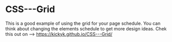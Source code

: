 # CSS---Grid
This is a good example of using the grid for your page schedule. You can think about changing the elements schedule to get more design ideas.
Chek this out on --> https://kickyk.github.io/CSS---Grid/
